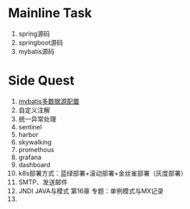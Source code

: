 # Mainline Task
1. spring源码
2. springboot源码
3. mybatis源码


# Side Quest
1. [mybatis多数据源配置](springBoot/%E5%A4%9A%E6%95%B0%E6%8D%AE%E6%BA%90%E9%85%8D%E7%BD%AE.md)
2. 自定义注解
3. 统一异常处理
4. sentinel
5. harbor
6. skywalking
7. promethous
8. grafana
9. dashboard
10. k8s部署方式：蓝绿部署+滚动部署+金丝雀部署（灰度部署）
11. SMTP、发送邮件
12. JNDI JAVA与模式 第16章 专题：单例模式与MX记录
13. 